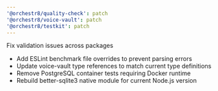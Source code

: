 ```yaml
---
'@orchestr8/quality-check': patch
'@orchestr8/voice-vault': patch
'@orchestr8/testkit': patch
---
```


Fix validation issues across packages

- Add ESLint benchmark file overrides to prevent parsing errors
- Update voice-vault type references to match current type definitions
- Remove PostgreSQL container tests requiring Docker runtime
- Rebuild better-sqlite3 native module for current Node.js version
